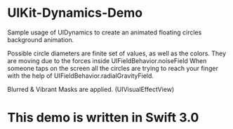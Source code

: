 # UIKit-Dynamics-Demo
Sample usage of UIDynamics to create an animated floating circles  background animation.

Possible circle diameters are finite set of values, as well as the colors. They are moving due to the forces inside UIFieldBehavior.noiseField
When someone taps on the screen all the circles are trying to reach your finger with the help of UIFieldBehavior.radialGravityField.

Blurred & Vibrant Masks are applied. (UIVisualEffectView)

# This demo is written in Swift 3.0
